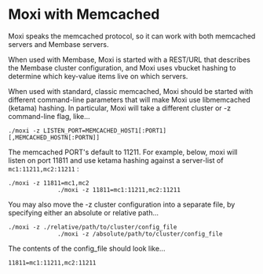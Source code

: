 # Moxi with Memcached

Moxi speaks the memcached protocol, so it can work with both memcached servers
and Membase servers.

When used with Membase, Moxi is started with a REST/URL that describes the
Membase cluster configuration, and Moxi uses vbucket hashing to determine which
key-value items live on which servers.

When used with standard, classic memcached, Moxi should be started with
different command-line parameters that will make Moxi use libmemcached (ketama)
hashing. In particular, Moxi will take a different cluster or -z command-line
flag, like...


```
./moxi -z LISTEN_PORT=MEMCACHED_HOST1[:PORT1][,MEMCACHED_HOSTN[:PORTN]]
```

The memcached PORT's default to 11211. For example, below, moxi will listen on
port 11811 and use ketama hashing against a server-list of `mc1:11211,mc2:11211`
:


```
./moxi -z 11811=mc1,mc2
              ./moxi -z 11811=mc1:11211,mc2:11211
```

You may also move the -z cluster configuration into a separate file, by
specifying either an absolute or relative path...


```
./moxi -z ./relative/path/to/cluster/config_file
              ./moxi -z /absolute/path/to/cluster/config_file
```

The contents of the config\_file should look like...


```
11811=mc1:11211,mc2:11211
```

<a id="moxi-performance"></a>
